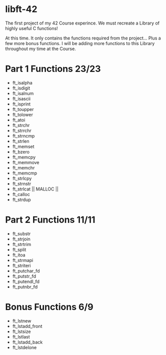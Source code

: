 # libft-42

The first project of my 42 Course experince. 
We must recreate a Library of highly useful C functions!

At this time. It only contains the functions required from the project... Plus a few more bonus functions.
I will be adding more functions to this Library throughout my time at the Course.

# Part 1 Functions 23/23
- ft_isalpha
- ft_isdigit
- ft_isalnum
- ft_isascii
- ft_isprint
- ft_toupper
- ft_tolower
- ft_atoi
- ft_strchr
- ft_strrchr
- ft_strncmp
- ft_strlen
- ft_memset
- ft_bzero
- ft_memcpy
- ft_memmove
- ft_memchr
- ft_memcmp
- ft_strlcpy
- ft_strnstr
- ft_strlcat
||      MALLOC      ||
- ft_calloc
- ft_strdup

# Part 2 Functions 11/11
- ft_substr
- ft_strjoin
- ft_strtrim
- ft_split
- ft_itoa
- ft_strmapi
- ft_striteri
- ft_putchar_fd
- ft_putstr_fd
- ft_putendl_fd
- ft_putnbr_fd

# Bonus Functions 6/9
- ft_lstnew
- ft_lstadd_front
- ft_lstsize
- ft_lstlast
- ft_lstadd_back
- ft_lstdelone
